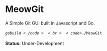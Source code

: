 # MeowGit
A Simple Git GUI built in Javascript and Go.
<br><br>
<code>$go build</code><br>
<code>$./MeowGit</code><br>
<br>
<b>Status:</b> Under-Development

